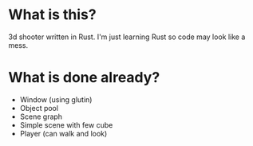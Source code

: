 # What is this?
3d shooter written in Rust. I'm just learning Rust so code may look like a mess. 

# What is done already?
- Window (using glutin)
- Object pool
- Scene graph
- Simple scene with few cube
- Player (can walk and look)
